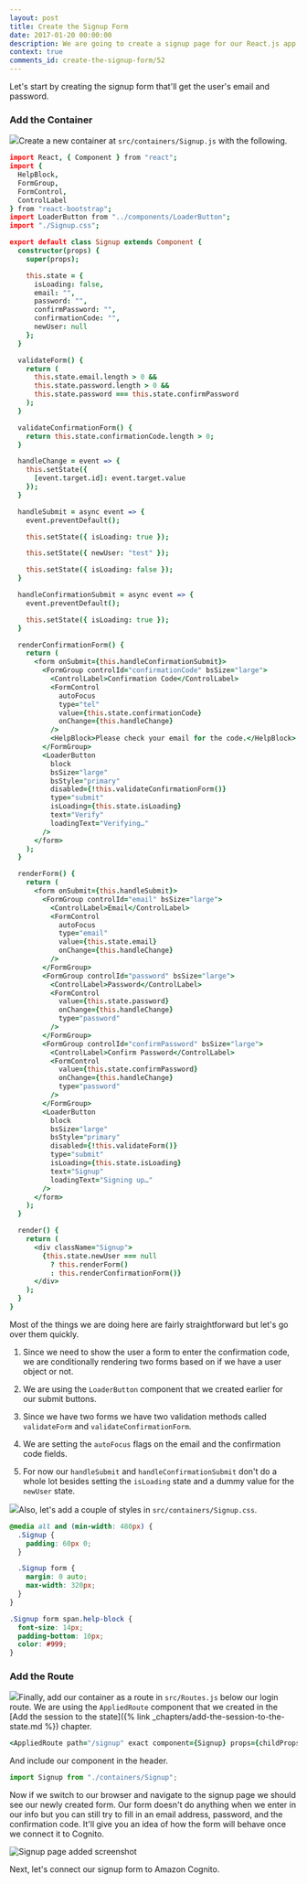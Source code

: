 ```yaml
---
layout: post
title: Create the Signup Form
date: 2017-01-20 00:00:00
description: We are going to create a signup page for our React.js app. To sign up users with Amazon Cognito, we need to create a form that allows users to enter a cofirmation code that is emailed to them.
context: true
comments_id: create-the-signup-form/52
---
```


Let's start by creating the signup form that'll get the user's email and password.

### Add the Container

<img class="code-marker" src="/assets/s.png" />Create a new container at `src/containers/Signup.js` with the following.

``` coffee
import React, { Component } from "react";
import {
  HelpBlock,
  FormGroup,
  FormControl,
  ControlLabel
} from "react-bootstrap";
import LoaderButton from "../components/LoaderButton";
import "./Signup.css";

export default class Signup extends Component {
  constructor(props) {
    super(props);

    this.state = {
      isLoading: false,
      email: "",
      password: "",
      confirmPassword: "",
      confirmationCode: "",
      newUser: null
    };
  }

  validateForm() {
    return (
      this.state.email.length > 0 &&
      this.state.password.length > 0 &&
      this.state.password === this.state.confirmPassword
    );
  }

  validateConfirmationForm() {
    return this.state.confirmationCode.length > 0;
  }

  handleChange = event => {
    this.setState({
      [event.target.id]: event.target.value
    });
  }

  handleSubmit = async event => {
    event.preventDefault();

    this.setState({ isLoading: true });

    this.setState({ newUser: "test" });

    this.setState({ isLoading: false });
  }

  handleConfirmationSubmit = async event => {
    event.preventDefault();

    this.setState({ isLoading: true });
  }

  renderConfirmationForm() {
    return (
      <form onSubmit={this.handleConfirmationSubmit}>
        <FormGroup controlId="confirmationCode" bsSize="large">
          <ControlLabel>Confirmation Code</ControlLabel>
          <FormControl
            autoFocus
            type="tel"
            value={this.state.confirmationCode}
            onChange={this.handleChange}
          />
          <HelpBlock>Please check your email for the code.</HelpBlock>
        </FormGroup>
        <LoaderButton
          block
          bsSize="large"
          bsStyle="primary"
          disabled={!this.validateConfirmationForm()}
          type="submit"
          isLoading={this.state.isLoading}
          text="Verify"
          loadingText="Verifying…"
        />
      </form>
    );
  }

  renderForm() {
    return (
      <form onSubmit={this.handleSubmit}>
        <FormGroup controlId="email" bsSize="large">
          <ControlLabel>Email</ControlLabel>
          <FormControl
            autoFocus
            type="email"
            value={this.state.email}
            onChange={this.handleChange}
          />
        </FormGroup>
        <FormGroup controlId="password" bsSize="large">
          <ControlLabel>Password</ControlLabel>
          <FormControl
            value={this.state.password}
            onChange={this.handleChange}
            type="password"
          />
        </FormGroup>
        <FormGroup controlId="confirmPassword" bsSize="large">
          <ControlLabel>Confirm Password</ControlLabel>
          <FormControl
            value={this.state.confirmPassword}
            onChange={this.handleChange}
            type="password"
          />
        </FormGroup>
        <LoaderButton
          block
          bsSize="large"
          bsStyle="primary"
          disabled={!this.validateForm()}
          type="submit"
          isLoading={this.state.isLoading}
          text="Signup"
          loadingText="Signing up…"
        />
      </form>
    );
  }

  render() {
    return (
      <div className="Signup">
        {this.state.newUser === null
          ? this.renderForm()
          : this.renderConfirmationForm()}
      </div>
    );
  }
}
```

Most of the things we are doing here are fairly straightforward but let's go over them quickly.

1. Since we need to show the user a form to enter the confirmation code, we are conditionally rendering two forms based on if we have a user object or not.

2. We are using the `LoaderButton` component that we created earlier for our submit buttons.

3. Since we have two forms we have two validation methods called `validateForm` and `validateConfirmationForm`.

4. We are setting the `autoFocus` flags on the email and the confirmation code fields.

5. For now our `handleSubmit` and `handleConfirmationSubmit` don't do a whole lot besides setting the `isLoading` state and a dummy value for the `newUser` state.

<img class="code-marker" src="/assets/s.png" />Also, let's add a couple of styles in `src/containers/Signup.css`.

``` css
@media all and (min-width: 480px) {
  .Signup {
    padding: 60px 0;
  }

  .Signup form {
    margin: 0 auto;
    max-width: 320px;
  }
}

.Signup form span.help-block {
  font-size: 14px;
  padding-bottom: 10px;
  color: #999;
}
```

### Add the Route

<img class="code-marker" src="/assets/s.png" />Finally, add our container as a route in `src/Routes.js` below our login route. We are using the `AppliedRoute` component that we created in the [Add the session to the state]({% link _chapters/add-the-session-to-the-state.md %}) chapter.

``` coffee
<AppliedRoute path="/signup" exact component={Signup} props={childProps} />
```

And include our component in the header.

``` javascript
import Signup from "./containers/Signup";
```

Now if we switch to our browser and navigate to the signup page we should see our newly created form. Our form doesn't do anything when we enter in our info but you can still try to fill in an email address, password, and the confirmation code. It'll give you an idea of how the form will behave once we connect it to Cognito.

![Signup page added screenshot](/assets/signup-page-added.png)

Next, let's connect our signup form to Amazon Cognito.

